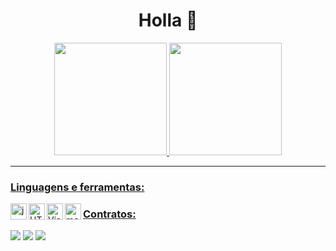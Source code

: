 <h1 align="center"> Holla 👋</h1>

<div align="center">
    <a href="https://github.com/chrishenrii">
        <img height="180em"
            src="https://github-readme-stats.vercel.app/api?username=chrishenrii&show_icons=true&theme=dracula&include_all_commits=true&count_private=true" />
        <img height="180em"
            src="https://github-readme-stats.vercel.app/api/top-langs/?username=chrishenrii&layout=compact&langs_count=7&theme=dracula" />
</div>

---
    
### Linguagens e ferramentas:

<img align="left" alt="js" width="26px" src="https://i.imgur.com/Di8CnWZ.png" />
<img align="left" alt="HTML5" width="26px" src="https://i.imgur.com/SLzC4uf.png?2" /> 
<img align="left" alt="Visual Studio Code" width="26px" src="https://i.imgur.com/fCqJo2Z.png" />
<img align="left" alt="mongodb" width="26px" src="https://i.imgur.com/ot2TdCH.png?1" />
  
### Contratos:

<div align="rigth">
    <a href="https://www.instagram.com/chris_henrii/" target="_blank"><img
        src="https://img.shields.io/badge/-Instagram-%23E4405F?style=for-the-badge&logo=instagram&logoColor=white"
        target="_blank"></a>
    <a href="https://discord.com/users/879928407872376873" target="_blank"><img
        src="https://img.shields.io/badge/Discord-7289DA?style=for-the-badge&logo=discord&logoColor=white"
        target="_blank"></a>
    <a href="https://www.linkedin.com/in/christian-henrique-a328a719b/" target="_blank"><img
        src="https://img.shields.io/badge/-LinkedIn-%230077B5?style=for-the-badge&logo=linkedin&logoColor=white"
        target="_blank"></a>
</div>
